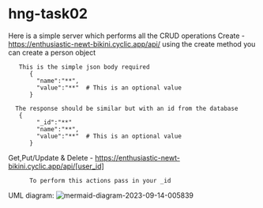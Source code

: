 # hng-task02
Here is a simple server which performs all the CRUD operations
   Create -  https://enthusiastic-newt-bikini.cyclic.app/api/ using the create method you can create a person object

       This is the simple json body required
          {
            "name":"**",
            "value":"**"  # This is an optional value
          }
    
      The response should be similar but with an id from the database
       {
            "_id":"**"
            "name":"**",
            "value":"**"  # This is an optional value
          }
    
   Get,Put/Update & Delete - https://enthusiastic-newt-bikini.cyclic.app/api/[user_id]
   
          To perform this actions pass in your _id

UML diagram:  ![mermaid-diagram-2023-09-14-005839](https://github.com/Tevinlangat/hng-task02/assets/67066313/a86a120c-656c-477b-8a72-96424d0e3002)
